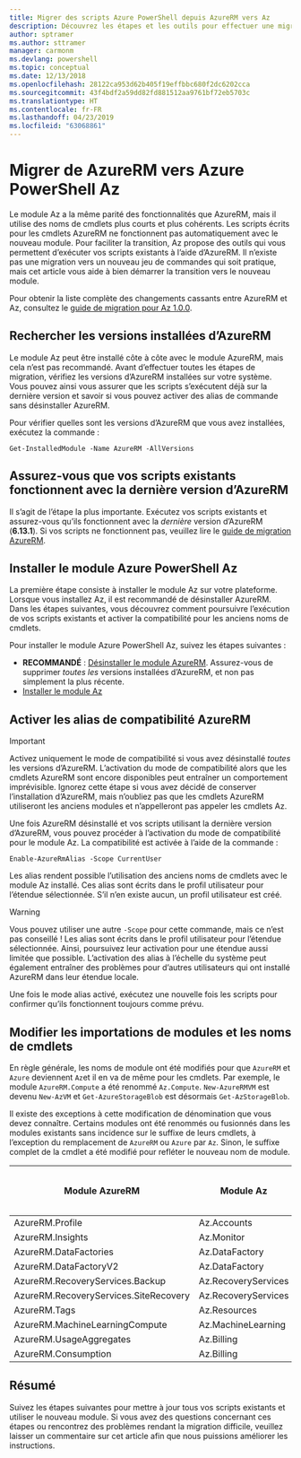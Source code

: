 ```yaml
---
title: Migrer des scripts Azure PowerShell depuis AzureRM vers Az
description: Découvrez les étapes et les outils pour effectuer une migration des scripts à partir du module AzureRM vers le nouveau module Az.
author: sptramer
ms.author: sttramer
manager: carmonm
ms.devlang: powershell
ms.topic: conceptual
ms.date: 12/13/2018
ms.openlocfilehash: 28122ca953d62b405f19effbbc680f2dc6202cca
ms.sourcegitcommit: 43f4bdf2a59dd82fd881512aa9761bf72eb5703c
ms.translationtype: HT
ms.contentlocale: fr-FR
ms.lasthandoff: 04/23/2019
ms.locfileid: "63068861"
---
```

# <a name="migrate-from-azurerm-to-azure-powershell-az"></a>Migrer de AzureRM vers Azure PowerShell Az

Le module Az a la même parité des fonctionnalités que AzureRM, mais il utilise des noms de cmdlets plus courts et plus cohérents.
Les scripts écrits pour les cmdlets AzureRM ne fonctionnent pas automatiquement avec le nouveau module. Pour faciliter la transition, Az propose des outils qui vous permettent d’exécuter vos scripts existants à l’aide d’AzureRM. Il n’existe pas une migration vers un nouveau jeu de commandes qui soit pratique, mais cet article vous aide à bien démarrer la transition vers le nouveau module.

Pour obtenir la liste complète des changements cassants entre AzureRM et Az, consultez le [guide de migration pour Az 1.0.0](migrate-az-1.0.0.md).

## <a name="check-for-installed-versions-of-azurerm"></a>Rechercher les versions installées d’AzureRM

Le module Az peut être installé côte à côte avec le module AzureRM, mais cela n’est pas recommandé. Avant d’effectuer toutes les étapes de migration, vérifiez les versions d’AzureRM installées sur votre système. Vous pouvez ainsi vous assurer que les scripts s’exécutent déjà sur la dernière version et savoir si vous pouvez activer des alias de commande sans désinstaller AzureRM.

Pour vérifier quelles sont les versions d’AzureRM que vous avez installées, exécutez la commande :

```powershell-interactive
Get-InstalledModule -Name AzureRM -AllVersions
```

## <a name="ensure-your-existing-scripts-work-with-the-latest-azurerm-release"></a>Assurez-vous que vos scripts existants fonctionnent avec la dernière version d’AzureRM

Il s’agit de l’étape la plus importante. Exécutez vos scripts existants et assurez-vous qu’ils fonctionnent avec la _dernière_ version d’AzureRM (__6.13.1__). Si vos scripts ne fonctionnent pas, veuillez lire le [guide de migration AzureRM](/powershell/azure/azurerm/migration-guide.6.0.0).

## <a name="install-the-azure-powershell-az-module"></a>Installer le module Azure PowerShell Az

La première étape consiste à installer le module Az sur votre plateforme. Lorsque vous installez Az, il est recommandé de désinstaller AzureRM. Dans les étapes suivantes, vous découvrez comment poursuivre l’exécution de vos scripts existants et activer la compatibilité pour les anciens noms de cmdlets.

Pour installer le module Azure PowerShell Az, suivez les étapes suivantes :

* __RECOMMANDÉ__ : [Désinstaller le module AzureRM](/powershell/azure/uninstall-az-ps#uninstall-the-azurerm-module).
  Assurez-vous de supprimer _toutes les_ versions installées d’AzureRM, et non pas simplement la plus récente.
* [Installer le module Az](install-az-ps.md)

## <a name="a-namealiasesenable-azurerm-compatibility-aliases"></a><a name="aliases"/>Activer les alias de compatibilité AzureRM 

> [!IMPORTANT]
>
> Activez uniquement le mode de compatibilité si vous avez désinstallé _toutes_ les versions d’AzureRM. L’activation du mode de compatibilité alors que les cmdlets AzureRM sont encore disponibles peut entraîner un comportement imprévisible. Ignorez cette étape si vous avez décidé de conserver l’installation d’AzureRM, mais n’oubliez pas que les cmdlets AzureRM utiliseront les anciens modules et n’appelleront pas appeler les cmdlets Az.

Une fois AzureRM désinstallé et vos scripts utilisant la dernière version d’AzureRM, vous pouvez procéder à l’activation du mode de compatibilité pour le module Az. La compatibilité est activée à l’aide de la commande :

```powershell-interactive
Enable-AzureRmAlias -Scope CurrentUser
```

Les alias rendent possible l’utilisation des anciens noms de cmdlets avec le module Az installé. Ces alias sont écrits dans le profil utilisateur pour l’étendue sélectionnée. S’il n’en existe aucun, un profil utilisateur est créé.

> [!WARNING]
>
> Vous pouvez utiliser une autre `-Scope` pour cette commande, mais ce n’est pas conseillé ! Les alias sont écrits dans le profil utilisateur pour l’étendue sélectionnée. Ainsi, poursuivez leur activation pour une étendue aussi limitée que possible. L’activation des alias à l’échelle du système peut également entraîner des problèmes pour d’autres utilisateurs qui ont installé AzureRM dans leur étendue locale.

Une fois le mode alias activé, exécutez une nouvelle fois les scripts pour confirmer qu’ils fonctionnent toujours comme prévu. 

## <a name="change-module-imports-and-cmdlet-names"></a>Modifier les importations de modules et les noms de cmdlets

En règle générale, les noms de module ont été modifiés pour que `AzureRM` et `Azure` deviennent `Az`et il en va de même pour les cmdlets.
Par exemple, le module `AzureRM.Compute` a été renommé `Az.Compute`. `New-AzureRMVM` est devenu `New-AzVM` et `Get-AzureStorageBlob` est désormais `Get-AzStorageBlob`.

Il existe des exceptions à cette modification de dénomination que vous devez connaître. Certains modules ont été renommés ou fusionnés dans les modules existants sans incidence sur le suffixe de leurs cmdlets, à l’exception du remplacement de `AzureRM` ou `Azure` par `Az`. Sinon, le suffixe complet de la cmdlet a été modifié pour refléter le nouveau nom de module.

| Module AzureRM | Module Az | Suffixe de cmdlet modifié ? |
|----------------|-----------|------------------------|
| AzureRM.Profile | Az.Accounts | OUI |
| AzureRM.Insights | Az.Monitor | OUI |
| AzureRM.DataFactories | Az.DataFactory | OUI |
| AzureRM.DataFactoryV2 | Az.DataFactory | OUI |
| AzureRM.RecoveryServices.Backup | Az.RecoveryServices | Non  |
| AzureRM.RecoveryServices.SiteRecovery | Az.RecoveryServices | Non  |
| AzureRM.Tags | Az.Resources | Non  |
| AzureRM.MachineLearningCompute | Az.MachineLearning | Non  |
| AzureRM.UsageAggregates | Az.Billing | Non  |
| AzureRM.Consumption | Az.Billing | Non  |

## <a name="summary"></a>Résumé

Suivez les étapes suivantes pour mettre à jour tous vos scripts existants et utiliser le nouveau module. Si vous avez des questions concernant ces étapes ou rencontrez des problèmes rendant la migration difficile, veuillez laisser un commentaire sur cet article afin que nous puissions améliorer les instructions.
